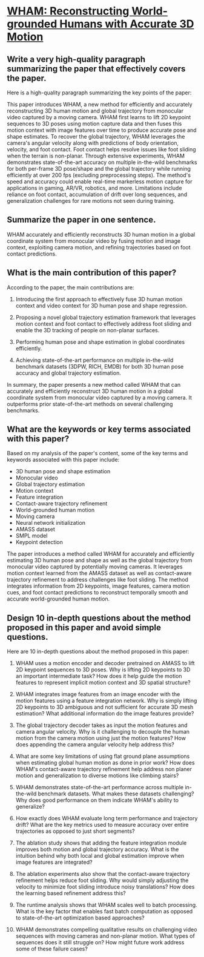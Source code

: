 # [WHAM: Reconstructing World-grounded Humans with Accurate 3D Motion](https://arxiv.org/abs/2312.07531)

## Write a very high-quality paragraph summarizing the paper that effectively covers the paper.

 Here is a high-quality paragraph summarizing the key points of the paper:

This paper introduces WHAM, a new method for efficiently and accurately reconstructing 3D human motion and global trajectory from monocular video captured by a moving camera. WHAM first learns to lift 2D keypoint sequences to 3D poses using motion capture data and then fuses this motion context with image features over time to produce accurate pose and shape estimates. To recover the global trajectory, WHAM leverages the camera's angular velocity along with predictions of body orientation, velocity, and foot contact. Foot contact helps resolve issues like foot sliding when the terrain is non-planar. Through extensive experiments, WHAM demonstrates state-of-the-art accuracy on multiple in-the-wild benchmarks for both per-frame 3D pose/shape and the global trajectory while running efficiently at over 200 fps (excluding preprocessing steps). The method's speed and accuracy could enable real-time markerless motion capture for applications in gaming, AR/VR, robotics, and more. Limitations include reliance on foot contact, accumulation of drift over long sequences, and generalization challenges for rare motions not seen during training.


## Summarize the paper in one sentence.

 WHAM accurately and efficiently reconstructs 3D human motion in a global coordinate system from monocular video by fusing motion and image context, exploiting camera motion, and refining trajectories based on foot contact predictions.


## What is the main contribution of this paper?

 According to the paper, the main contributions are:

1) Introducing the first approach to effectively fuse 3D human motion context and video context for 3D human pose and shape regression.

2) Proposing a novel global trajectory estimation framework that leverages motion context and foot contact to effectively address foot sliding and enable the 3D tracking of people on non-planar surfaces.  

3) Performing human pose and shape estimation in global coordinates efficiently.

4) Achieving state-of-the-art performance on multiple in-the-wild benchmark datasets (3DPW, RICH, EMDB) for both 3D human pose accuracy and global trajectory estimation.

In summary, the paper presents a new method called WHAM that can accurately and efficiently reconstruct 3D human motion in a global coordinate system from monocular video captured by a moving camera. It outperforms prior state-of-the-art methods on several challenging benchmarks.


## What are the keywords or key terms associated with this paper?

 Based on my analysis of the paper's content, some of the key terms and keywords associated with this paper include:

- 3D human pose and shape estimation
- Monocular video 
- Global trajectory estimation
- Motion context
- Feature integration
- Contact-aware trajectory refinement
- World-grounded human motion
- Moving camera
- Neural network initialization
- AMASS dataset
- SMPL model
- Keypoint detection

The paper introduces a method called WHAM for accurately and efficiently estimating 3D human pose and shape as well as the global trajectory from monocular video captured by potentially moving cameras. It leverages motion context learned from the AMASS dataset as well as contact-aware trajectory refinement to address challenges like foot sliding. The method integrates information from 2D keypoints, image features, camera motion cues, and foot contact predictions to reconstruct temporally smooth and accurate world-grounded human motion.


## Design 10 in-depth questions about the method proposed in this paper and avoid simple questions.

 Here are 10 in-depth questions about the method proposed in this paper:

1) WHAM uses a motion encoder and decoder pretrained on AMASS to lift 2D keypoint sequences to 3D poses. Why is lifting 2D keypoints to 3D an important intermediate task? How does it help guide the motion features to represent implicit motion context and 3D spatial structure?

2) WHAM integrates image features from an image encoder with the motion features using a feature integration network. Why is simply lifting 2D keypoints to 3D ambiguous and not sufficient for accurate 3D mesh estimation? What additional information do the image features provide? 

3) The global trajectory decoder takes as input the motion features and camera angular velocity. Why is it challenging to decouple the human motion from the camera motion using just the motion features? How does appending the camera angular velocity help address this?

4) What are some key limitations of using flat ground plane assumptions when estimating global human motion as done in prior work? How does WHAM's contact-aware trajectory refinement help address non planer motion and generalization to diverse motions like climbing stairs?

5) WHAM demonstrates state-of-the-art performance across multiple in-the-wild benchmark datasets. What makes these datasets challenging? Why does good performance on them indicate WHAM's ability to generalize?

6) How exactly does WHAM evaluate long term performance and trajectory drift? What are the key metrics used to measure accuracy over entire trajectories as opposed to just short segments?

7) The ablation study shows that adding the feature integration module improves both motion and global trajectory accuracy. What is the intuition behind why both local and global estimation improve when image features are integrated?

8) The ablation experiments also show that the contact-aware trajectory refinement helps reduce foot sliding. Why would simply adjusting the velocity to minimize foot sliding introduce noisy translations? How does the learning based refinement address this?

9) The runtime analysis shows that WHAM scales well to batch processing. What is the key factor that enables fast batch computation as opposed to state-of-the-art optimization based approaches?

10) WHAM demonstrates compelling qualitative results on challenging video sequences with moving cameras and non-planar motion. What types of sequences does it still struggle on? How might future work address some of these failure cases?
